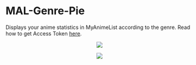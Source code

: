 # MAL-Genre-Pie
Displays your anime statistics in MyAnimeList according to the genre. Read how to get Access Token [here](https://myanimelist.net/blog.php?eid=835707).

<p align="center"><img src="https://i.ibb.co/Jy5XxnM/mgp.png"></img></p>

<p align="center"><img src="https://i.ibb.co/dgbjqmD/mgp2.png"></img></p>

